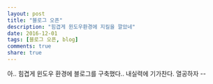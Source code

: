 ```yaml
---
layout: post
title: "블로그 오픈"
description: "힘겹게 윈도우환경에 지킬을 깔았네"
date: 2016-12-01
tags: [블로그 오픈, blog]
comments: true
share: true
---
```


아.. 힘겹게 윈도우 환경에 블로그를 구축했다.. 내실력에 기가찬다.
열공하자 --